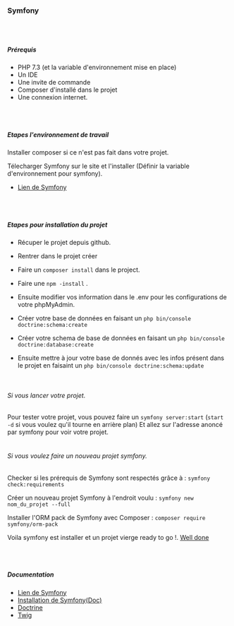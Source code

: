 ### Symfony
<br/>
<br/>

##### Prérequis
* PHP 7.3 (et la variable d'environnement mise en place)
* Un IDE
* Une invite de commande
* Composer d'installé dans le projet
* Une connexion internet.

<br/>
<br/>

##### Etapes l'environnement de travail

Installer composer si ce n'est pas fait dans votre projet. <br/>

Télecharger Symfony sur le site et l'installer (Définir la variable d'environnement pour symfony). <br/>
* [Lien de Symfony](https://symfony.com/) <br/>

<br />
<br />

##### Etapes pour installation du projet

* Récuper le projet depuis github. <br/>

* Rentrer dans le projet créer <br/>

* Faire un `composer install` dans le project. <br/>

* Faire une `npm -install` . <br/>

* Ensuite modifier vos information dans le .env pour les configurations de votre phpMyAdmin. <br/>

* Créer votre base de données en faisant un `php bin/console doctrine:schema:create` <br/>

* Créer votre schema de base de données en faisant un `php bin/console doctrine:database:create` <br/>

* Ensuite mettre à jour votre base de donnés avec les infos présent dans le projet en faisaint un `php bin/console doctrine:schema:update`
<br/>

###### Si vous lancer votre projet.
Pour tester votre projet, vous pouvez faire un `symfony server:start` (`start -d` si vous voulez qu'il tourne en arrière plan)
Et allez sur l'adresse anoncé par symfony pour voir votre projet.
<br/>
<br/>


###### Si vous voulez faire un nouveau projet symfony.

Checker si les prérequis de Symfony sont respectés grâce à : `symfony check:requirements` <br/>

Créer un nouveau projet Symfony à l'endroit voulu : `symfony new nom_du_projet --full` <br/>

Installer l'ORM pack de Symfony avec Composer : `composer require symfony/orm-pack` <br/>

Voila symfony est installer et un projet vierge ready to go !. [Well done](https://tenor.com/view/goodjob-clap-nicework-great-gif-7248435)

<br/>
<br/>

##### Documentation
* [Lien de Symfony](https://symfony.com/)
* [Installation de Symfony(Doc)](https://symfony.com/doc/current/setup.html)
* [Doctrine](https://symfony.com/doc/current/doctrine.html)
* [Twig](https://twig.symfony.com/doc/2.x/)




